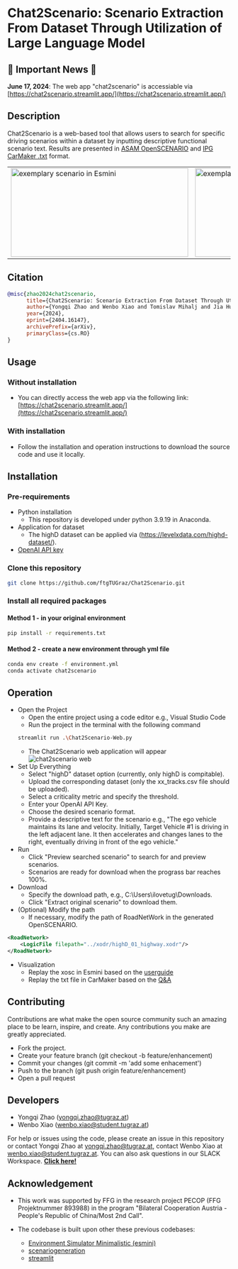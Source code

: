 # Chat2Scenario: Scenario Extraction From Dataset Through Utilization of Large Language Model

## 🚨 Important News 🚨

**June 17, 2024**: The web app "chat2scenario" is accessiable via [https://chat2scenario.streamlit.app/](https://chat2scenario.streamlit.app/)

## Description

Chat2Scenario is a web-based tool that allows users to search for specific driving scenarios within a dataset by inputting descriptive functional scenario text. Results are presented in [ASAM OpenSCENARIO](https://www.asam.net/standards/detail/openscenario/) and [IPG CarMaker .txt](https://ipg-automotive.com/en/support/support-request/faq/usage-of-user-inputs-from-a-file-in-a-maneuver-133/) format. 
<table>
  <tr>
    <td><img src="docs/demo.gif" alt="exemplary scenario in Esmini" width="400" height="200" /></td>
    <td><img src="docs/demo_CM.gif" alt="exemplary scenario in CarMaker" width="400" height="200"/></td>
  </tr>
</table>

## Citation
```bibtex
@misc{zhao2024chat2scenario,
      title={Chat2Scenario: Scenario Extraction From Dataset Through Utilization of Large Language Model}, 
      author={Yongqi Zhao and Wenbo Xiao and Tomislav Mihalj and Jia Hu and Arno Eichberger},
      year={2024},
      eprint={2404.16147},
      archivePrefix={arXiv},
      primaryClass={cs.RO}
}
```

## Usage
### Without installation
- You can directly access the web app via the following link: [https://chat2scenario.streamlit.app/](https://chat2scenario.streamlit.app/)

### With installation
- Follow the installation and operation instructions to download the source code and use it locally.

## Installation
### Pre-requirements
- Python installation
	- This repository is developed under python 3.9.19 in Anaconda.
- Application for dataset
	- The highD dataset can be applied via (https://levelxdata.com/highd-dataset/).
- [OpenAI API key](https://help.openai.com/en/articles/4936850-where-do-i-find-my-api-key) 
### Clone this repository
```bash
git clone https://github.com/ftgTUGraz/Chat2Scenario.git 
```
### Install all required packages
#### Method 1 - in your original environment
```bash
pip install -r requirements.txt
```
#### Method 2 - create a new environment through yml file
```bash
conda env create -f environment.yml
conda activate chat2scenario
```

## Operation
- Open the Project
	- Open the entire project using a code editor e.g., Visual Studio Code
	- Run the project in the terminal with the following command
	```bash
	streamlit run .\Chat2Scenario-Web.py
	```
	- The Chat2Scenario web application will appear
	![chat2scenario web](docs/Chat2Scenario_Web.png)
- Set Up Everything
	- Select "highD" dataset option (currently, only highD is compitable).
	- Upload the corresponding dataset (only the xx_tracks.csv file should be uploaded).
	- Select a criticality metric and specify the threshold.
	- Enter your OpenAI API Key.
	- Choose the desired scenario format.
	- Provide a descriptive text for the scenario e.g., "The ego vehicle maintains its lane and velocity. Initially, Target Vehicle #1 is driving in the left adjacent lane. It then accelerates and changes lanes to the right, eventually driving in front of the ego vehicle."
- Run
	- Click "Preview searched scenario" to search for and preview scenarios. 
	- Scenarios are ready for download when the prograss bar reaches 100%.
- Download
	- Specify the download path, e.g., C:\Users\ilovetug\Downloads\.
	- Click "Extract original scenario" to download them. 
- (Optional) Modify the path 
	- If necessary, modify the path of RoadNetWork in the generated OpenSCENARIO.
```xml
<RoadNetwork>
    <LogicFile filepath="../xodr/highD_01_highway.xodr"/>
</RoadNetwork>
```
- Visualization
	- Replay the xosc in Esmini based on the [userguide](https://esmini.github.io/#_view_a_scenario)
	- Replay the txt file in CarMaker based on the [Q&A](https://www.ipg-automotive.com/en/support/support-request/faq/usage-of-user-inputs-from-a-file-in-a-maneuver-133/) 

## Contributing
Contributions are what make the open source community such an amazing place to be learn, inspire, and create. Any contributions you make are greatly appreciated.
- Fork the project.
- Create your feature branch (git checkout -b feature/enhancement)
- Commit your changes (git commit -m 'add some enhacement')
- Push to the branch (git push origin feature/enhancement)
- Open a pull request

## Developers

* Yongqi Zhao ([yongqi.zhao@tugraz.at](mailto:yongqizhao@tugraz.at))
* Wenbo Xiao ([wenbo.xiao@student.tugraz.at](mailto:wenbo.xiao@student.tugraz.at))

For help or issues using the code, please create an issue in this repository or contact Yongqi Zhao at [yongqi.zhao@tugraz.at](mailto:yongqi.zhao@tugraz.at), contact Wenbo Xiao at [wenbo.xiao@student.tugraz.at](wenbo.xiao@student.tugraz.at). 
You can also ask questions in our SLACK Workspace. **[Click here!](https://join.slack.com/t/chat2scenario/shared_invite/zt-2hwtat65j-c2EqeGGewDJpWRBpPUhNDw)**

## Acknowledgement
- This work was supported by FFG in the research project PECOP (FFG Projektnummer 893988) in the program "Bilateral Cooperation Austria - People's Republic of China/Most 2nd Call".

- The codebase is built upon other these previous codebases:<br>
	- [Environment Simulator Minimalistic (esmini)](https://github.com/esmini/esmini)<br>
	- [scenariogeneration](https://github.com/pyoscx/scenariogeneration)<br>
	- [streamlit](https://github.com/streamlit/streamlit)
